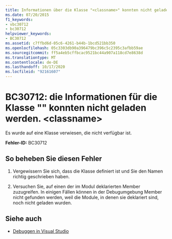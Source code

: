 ```yaml
---
title: Informationen über die Klasse "<classname>" konnten nicht geladen werden.
ms.date: 07/20/2015
f1_keywords:
- vbc30712
- bc30712
helpviewer_keywords:
- BC30712
ms.assetid: c7ffbd6d-05c6-4261-b44b-1bcd521bb350
ms.openlocfilehash: 05c3303db90a396479bc396c5c2395c3afbb59ae
ms.sourcegitcommit: ff5a4eb5cffbcac9521bc44a907a118cd7e8638d
ms.translationtype: MT
ms.contentlocale: de-DE
ms.lasthandoff: 10/17/2020
ms.locfileid: "92161607"
---
```

# <a name="bc30712-unable-to-load-information-for-class-classname"></a>BC30712: die Informationen für die Klasse "" konnten nicht geladen werden. \<classname>

Es wurde auf eine Klasse verwiesen, die nicht verfügbar ist.

 **Fehler-ID:** BC30712

## <a name="to-correct-this-error"></a>So beheben Sie diesen Fehler

1. Vergewissern Sie sich, dass die Klasse definiert ist und Sie den Namen richtig geschrieben haben.

2. Versuchen Sie, auf einen der im Modul deklarierten Member zuzugreifen. In einigen Fällen können in der Debugumgebung Member nicht gefunden werden, weil die Module, in denen sie deklariert sind, noch nicht geladen wurden.

## <a name="see-also"></a>Siehe auch

- [Debuggen in Visual Studio](/visualstudio/debugger/debugger-feature-tour)
